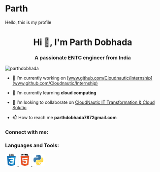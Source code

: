 # Parth
Hello, this is my profile
<h1 align="center">Hi 👋, I'm Parth Dobhada</h1>
<h3 align="center">A passionate ENTC engineer from India</h3>

<p align="left"> <img src="https://komarev.com/ghpvc/?username=parthdobhada&label=Profile%20views&color=0e75b6&style=flat" alt="parthdobhada" /> </p>

- 🔭 I’m currently working on [www.github.com/Cloudnautic/Internship](www.github.com/Cloudnautic/Internship)

- 🌱 I’m currently learning **cloud computing**

- 👯 I’m looking to collaborate on [CloudNautic IT Transformation & Cloud Solutio](https://www.cloudnautic.in/)

- 📫 How to reach me **parthdobhada7872gmail.com**

<h3 align="left">Connect with me:</h3>
<p align="left">
</p>

<h3 align="left">Languages and Tools:</h3>
<p align="left"> <a href="https://www.w3schools.com/css/" target="_blank" rel="noreferrer"> <img src="https://raw.githubusercontent.com/devicons/devicon/master/icons/css3/css3-original-wordmark.svg" alt="css3" width="40" height="40"/> </a> <a href="https://www.w3.org/html/" target="_blank" rel="noreferrer"> <img src="https://raw.githubusercontent.com/devicons/devicon/master/icons/html5/html5-original-wordmark.svg" alt="html5" width="40" height="40"/> </a> <a href="https://www.python.org" target="_blank" rel="noreferrer"> <img src="https://raw.githubusercontent.com/devicons/devicon/master/icons/python/python-original.svg" alt="python" width="40" height="40"/> </a> </p>

